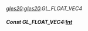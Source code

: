 _[gles20](../../modules/gles20/gles20-module.md):[gles20](../../modules/gles20/gles20-module.md).GL\_FLOAT\_VEC4_
##### Const GL\_FLOAT\_VEC4:[Int](../../modules/wonkey/wonkey-types-int.md)
